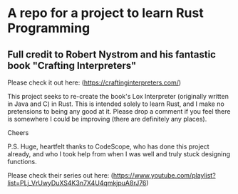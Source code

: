 # A repo for a project to learn Rust Programming

## Full credit to Robert Nystrom and his fantastic book "Crafting Interpreters"

Please check it out here: (<https://craftinginterpreters.com/>)

This project seeks to re-create the book's Lox Interpreter (originally written in Java and C) in Rust.
This is intended solely to learn Rust, and I make no pretensions to being any good at it.
Please drop a comment if you feel there is somewhere I could be improving (there are definitely any places).

Cheers

P.S. Huge, heartfelt thanks to CodeScope, who has done this project already, and who I took help from when I was well and truly stuck designing functions.

Please check their series out here: (<https://www.youtube.com/playlist?list=PLj_VrUwyDuXS4K3n7X4U4qmkjpuA8rJ76>)
